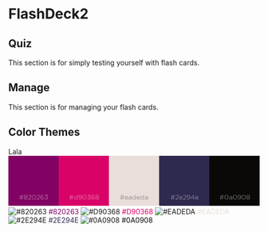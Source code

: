 # FlashDeck2

## Quiz
This section is for simply testing yourself with flash cards.

## Manage
This section is for managing your flash cards.

## Color Themes

Lala
![colors](./src/imgs/coolors1c.png "color scheme")
![#820263](https://placehold.it/15/820263/000000?text=+) 
<font color="#820263">#820263</font>
![#D90368](https://placehold.it/15/D90368/000000?text=+) 
<font color="#D90368">#D90368</font>
![#EADEDA](https://placehold.it/15/EADEDA/000000?text=+) 
<font color="#EADEDA">#EADEDA</font>
![#2E294E](https://placehold.it/15/2E294E/000000?text=+) 
<font color="#2E294E">#2E294E</font>
![#0A0908](https://placehold.it/15/0A0908/000000?text=+) 
<font color="#0A0908">#0A0908</font>
